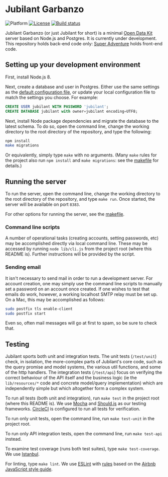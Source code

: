 # Jubilant Garbanzo

![Platform](https://img.shields.io/badge/platform-Node.js-blue.svg)
[![License](https://img.shields.io/badge/license-Apache_2.0-blue.svg)](https://opensource.org/licenses/Apache-2.0)
[![Build status](https://circleci.com/gh/nafundi/jubilant-garbanzo.svg?style=shield)](https://circleci.com/gh/nafundi/jubilant-garbanzo)

Jubilant Garbanzo (or just Jubilant for short) is a minimal [Open Data Kit](https://opendatakit.org/) server based on Node.js and Postgres. It is currently under development. This repository holds back-end code only: [Super Adventure](https://github.com/nafundi/super-adventure) holds front-end code.

## Setting up your development environment

First, install Node.js 8.

Next, create a database and user in Postgres. Either use the same settings as the [default configuration file](config/default.json), or update your local configuration file to match the settings you choose. For example:

```sql
CREATE USER jubilant WITH PASSWORD 'jubilant';
CREATE DATABASE jubilant with owner=jubilant encoding=UTF8;
```

Next, install Node package dependencies and migrate the database to the latest schema. To do so, open the command line, change the working directory to the root directory of the repository, and type the following:

```bash
npm install
make migrations
```

Or equivalently, simply type `make` with no arguments. (Many `make` rules for the project also run `npm install` and `make migrations`: see the [makefile](Makefile) for details.)

## Running the server

To run the server, open the command line, change the working directory to the root directory of the repository, and type `make run`. Once started, the server will be available on port `8383`.

For other options for running the server, see the [makefile](Makefile).

### Command line scripts

A number of operational tasks (creating accounts, setting passwords, etc) may be accomplished directly via local command line. These may be accessed by running `node lib/cli.js` from the project root (where this README is). Further instructions will be provided by the script.

### Sending email

It isn't necessary to send mail in order to run a development server. For account creation, one may simply use the command line scripts to manually set a password on an account once created. If one wishes to test that emails do work, however, a working localhost SMTP relay must be set up. On a Mac, this may be accomplished as follows:

```bash
sudo postfix tls enable-client
sudo postfix start
```

Even so, often mail messages will go at first to spam, so be sure to check that.

## Testing

Jubilant sports both unit and integration tests. The unit tests (`/test/unit`) check, in isolation, the more-complex parts of Jubilant's core code, such as the query promise and model systems, the various util functions, and some of the http handlers. The integration tests (`/test/api`) focus on verifying the correct behaviour of the API itself and the business logic (ie the `lib/resources/*` code and concrete model/query implementation) which are independently simple but which altogether form a complex system.

To run all tests (both unit and integration), run `make test` in the project root (where this README is). We use [Mocha](https://mochajs.org/) and [Should.js](https://shouldjs.github.io/) as our testing frameworks. [CircleCI](https://circleci.com/gh/nafundi/jubilant-garbanzo) is configured to run all tests for verification.

To run only unit tests, open the command line, run `make test-unit` in the project root.

To run only API integration tests, open the command line, run `make test-api` instead.

To examine test coverage (runs both test suites), type `make test-coverage`. We use [Istanbul](https://istanbul.js.org/).

For linting, type `make lint`. We use [ESLint](https://eslint.org/) with [rules](.eslintrc.json) based on the [Airbnb JavaScript style guide](https://github.com/airbnb/javascript).
